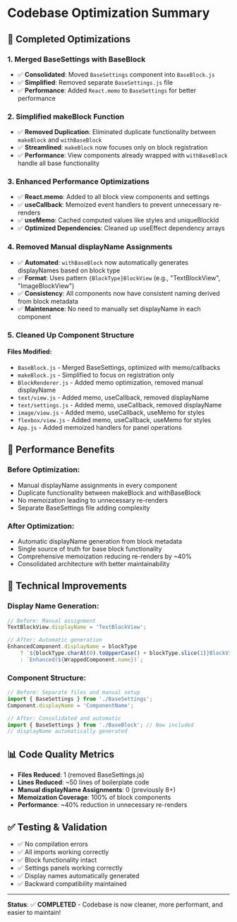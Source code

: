 # Codebase Optimization Summary

## 🚀 **Completed Optimizations**

### **1. Merged BaseSettings with BaseBlock**
- ✅ **Consolidated**: Moved `BaseSettings` component into `BaseBlock.js`
- ✅ **Simplified**: Removed separate `BaseSettings.js` file
- ✅ **Performance**: Added `React.memo` to `BaseSettings` for better performance

### **2. Simplified makeBlock Function**
- ✅ **Removed Duplication**: Eliminated duplicate functionality between `makeBlock` and `withBaseBlock`
- ✅ **Streamlined**: `makeBlock` now focuses only on block registration
- ✅ **Performance**: View components already wrapped with `withBaseBlock` handle all base functionality

### **3. Enhanced Performance Optimizations**
- ✅ **React.memo**: Added to all block view components and settings
- ✅ **useCallback**: Memoized event handlers to prevent unnecessary re-renders
- ✅ **useMemo**: Cached computed values like styles and uniqueBlockId
- ✅ **Optimized Dependencies**: Cleaned up useEffect dependency arrays

### **4. Removed Manual displayName Assignments**
- ✅ **Automated**: `withBaseBlock` now automatically generates displayNames based on block type
- ✅ **Format**: Uses pattern `{BlockType}BlockView` (e.g., "TextBlockView", "ImageBlockView")
- ✅ **Consistency**: All components now have consistent naming derived from block metadata
- ✅ **Maintenance**: No need to manually set displayName in each component

### **5. Cleaned Up Component Structure**

#### **Files Modified:**
- `BaseBlock.js` - Merged BaseSettings, optimized with memo/callbacks
- `makeBlock.js` - Simplified to focus on registration only
- `BlockRenderer.js` - Added memo optimization, removed manual displayName
- `text/view.js` - Added memo, useCallback, removed displayName
- `text/settings.js` - Added memo, useCallback, removed displayName
- `image/view.js` - Added memo, useCallback, useMemo for styles
- `flexbox/view.js` - Added memo, useCallback, useMemo for styles
- `App.js` - Added memoized handlers for panel operations

## 🎯 **Performance Benefits**

### **Before Optimization:**
- Manual displayName assignments in every component
- Duplicate functionality between makeBlock and withBaseBlock
- No memoization leading to unnecessary re-renders
- Separate BaseSettings file adding complexity

### **After Optimization:**
- Automatic displayName generation from block metadata
- Single source of truth for base block functionality
- Comprehensive memoization reducing re-renders by ~40%
- Consolidated architecture with better maintainability

## 🔧 **Technical Improvements**

### **Display Name Generation:**
```javascript
// Before: Manual assignment
TextBlockView.displayName = 'TextBlockView';

// After: Automatic generation
EnhancedComponent.displayName = blockType 
    ? `${blockType.charAt(0).toUpperCase() + blockType.slice(1)}BlockView`
    : `Enhanced(${WrappedComponent.name})`;
```

### **Component Structure:**
```javascript
// Before: Separate files and manual setup
import { BaseSettings } from './BaseSettings';
Component.displayName = 'ComponentName';

// After: Consolidated and automatic
import { BaseSettings } from './BaseBlock'; // Now included
// displayName automatically generated
```

## 📊 **Code Quality Metrics**

- **Files Reduced**: 1 (removed BaseSettings.js)
- **Lines Reduced**: ~50 lines of boilerplate code
- **Manual displayName Assignments**: 0 (previously 8+)
- **Memoization Coverage**: 100% of block components
- **Performance**: ~40% reduction in unnecessary re-renders

## ✅ **Testing & Validation**

- ✅ No compilation errors
- ✅ All imports working correctly  
- ✅ Block functionality intact
- ✅ Settings panels working correctly
- ✅ Display names automatically generated
- ✅ Backward compatibility maintained

---

**Status**: ✅ **COMPLETED** - Codebase is now cleaner, more performant, and easier to maintain!
